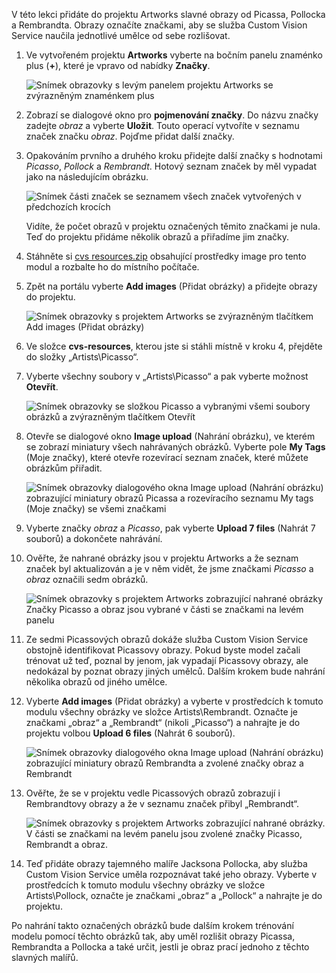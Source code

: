 V této lekci přidáte do projektu Artworks slavné obrazy od Picassa, Pollocka a Rembrandta. Obrazy označíte značkami, aby se služba Custom Vision Service naučila jednotlivé umělce od sebe rozlišovat.

1. Ve vytvořeném projektu **Artworks** vyberte na bočním panelu znaménko plus (**+**), které je vpravo od nabídky **Značky**.

     ![Snímek obrazovky s levým panelem projektu Artworks se zvýrazněným znaménkem plus](../media/2-add-tags.png)

1. Zobrazí se dialogové okno pro **pojmenování značky**. Do názvu značky zadejte *obraz* a vyberte **Uložit**. Touto operací vytvoříte v seznamu značek značku *obraz*. Pojďme přidat další značky. 

1. Opakováním prvního a druhého kroku přidejte další značky s hodnotami *Picasso*, *Pollock* a *Rembrandt*. Hotový seznam značek by měl vypadat jako na následujícím obrázku.

    ![Snímek části značek se seznamem všech značek vytvořených v předchozích krocích](../media/2-tag-list.png)

    Vidíte, že počet obrazů v projektu označených těmito značkami je nula. Teď do projektu přidáme několik obrazů a přiřadíme jim značky.

1. Stáhněte si [cvs resources.zip](https://github.com/MicrosoftDocs/mslearn-classify-images-with-the-custom-vision-service/raw/master/cvs-resources.zip) obsahující prostředky image pro tento modul a rozbalte ho do místního počítače. 

1. Zpět na portálu vyberte **Add images** (Přidat obrázky) a přidejte obrazy do projektu.

    ![Snímek obrazovky s projektem Artworks se zvýrazněným tlačítkem Add images (Přidat obrázky)](../media/2-portal-click-add-images.png)

1. Ve složce **cvs-resources**, kterou jste si stáhli místně v kroku 4, přejděte do složky „Artists\Picasso“.

1. Vyberte všechny soubory v „Artists\Picasso“ a pak vyberte možnost **Otevřít**.

    ![Snímek obrazovky se složkou Picasso a vybranými všemi soubory obrázků a zvýrazněným tlačítkem Otevřít ](../media/2-fe-browse-picasso-01.png)

1. Otevře se dialogové okno **Image upload** (Nahrání obrázku), ve kterém se zobrazí miniatury všech nahrávaných obrázků. Vyberte pole **My Tags** (Moje značky), které otevře rozevírací seznam značek, které můžete obrázkům přiřadit.

    ![Snímek obrazovky dialogového okna Image upload (Nahrání obrázku) zobrazující miniatury obrazů Picassa a rozevíracího seznamu My tags (Moje značky) se všemi značkami](../media/2-upload-picasso-tags.png)

1. Vyberte značky *obraz* a *Picasso*, pak vyberte **Upload 7 files** (Nahrát 7 souborů) a dokončete nahrávání. 

1. Ověřte, že nahrané obrázky jsou v projektu Artworks a že seznam značek byl aktualizován a je v něm vidět, že jsme značkami *Picasso* a *obraz* označili sedm obrázků.

    ![Snímek obrazovky s projektem Artworks zobrazující nahrané obrázky Značky Picasso a obraz jsou vybrané v části se značkami na levém panelu](../media/2-portal-tagged-01.png)

1. Ze sedmi Picassových obrazů dokáže služba Custom Vision Service obstojně identifikovat Picassovy obrazy. Pokud byste model začali trénovat už teď, poznal by jenom, jak vypadají Picassovy obrazy, ale nedokázal by poznat obrazy jiných umělců. Dalším krokem bude nahrání několika obrazů od jiného umělce. 

1. Vyberte **Add images** (Přidat obrázky) a vyberte v prostředcích k tomuto modulu všechny obrázky ve složce Artists\Rembrandt. Označte je značkami „obraz“ a „Rembrandt“ (nikoli „Picasso“) a nahrajte je do projektu volbou **Upload 6 files** (Nahrát 6 souborů).

    ![Snímek obrazovky dialogového okna Image upload (Nahrání obrázku) zobrazující miniatury obrazů Rembrandta a zvolené značky obraz a Rembrandt](../media/2-upload-rembrandt.png)

1. Ověřte, že se v projektu vedle Picassových obrazů zobrazují i Rembrandtovy obrazy a že v seznamu značek přibyl „Rembrandt“.

    ![Snímek obrazovky s projektem Artworks zobrazující nahrané obrázky. V části se značkami na levém panelu jsou zvolené značky Picasso, Rembrandt a obraz.](../media/2-portal-tagged-02.png)

1. Teď přidáte obrazy tajemného malíře Jacksona Pollocka, aby služba Custom Vision Service uměla rozpoznávat také jeho obrazy. Vyberte v prostředcích k tomuto modulu všechny obrázky ve složce Artists\Pollock, označte je značkami „obraz“ a „Pollock“ a nahrajte je do projektu.

Po nahrání takto označených obrázků bude dalším krokem trénování modelu pomocí těchto obrázků tak, aby uměl rozlišit obrazy Picassa, Rembrandta a Pollocka a také určit, jestli je obraz prací jednoho z těchto slavných malířů.